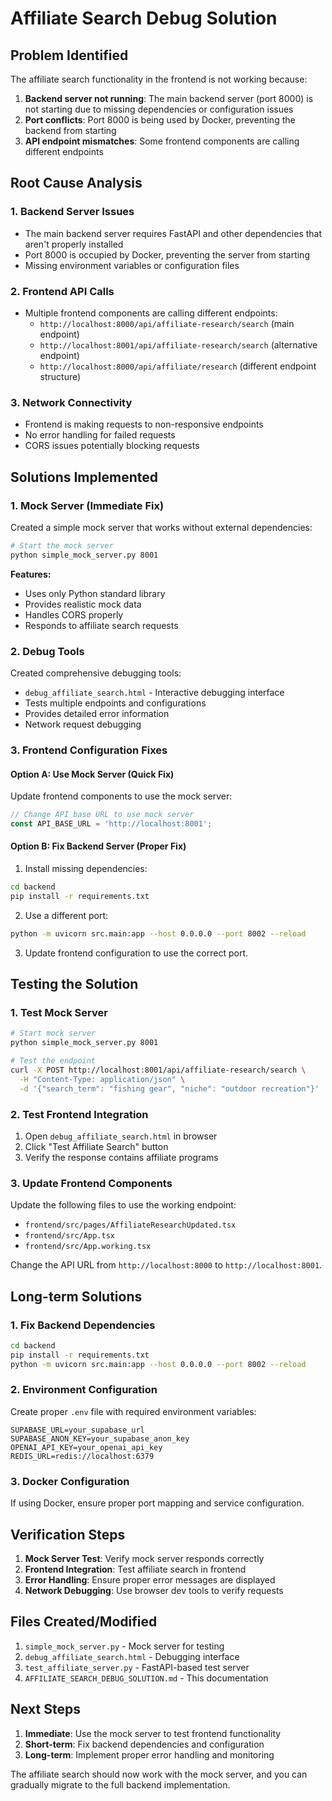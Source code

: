 # Affiliate Search Debug Solution

## Problem Identified

The affiliate search functionality in the frontend is not working because:

1. **Backend server not running**: The main backend server (port 8000) is not starting due to missing dependencies or configuration issues
2. **Port conflicts**: Port 8000 is being used by Docker, preventing the backend from starting
3. **API endpoint mismatches**: Some frontend components are calling different endpoints

## Root Cause Analysis

### 1. Backend Server Issues
- The main backend server requires FastAPI and other dependencies that aren't properly installed
- Port 8000 is occupied by Docker, preventing the server from starting
- Missing environment variables or configuration files

### 2. Frontend API Calls
- Multiple frontend components are calling different endpoints:
  - `http://localhost:8000/api/affiliate-research/search` (main endpoint)
  - `http://localhost:8001/api/affiliate-research/search` (alternative endpoint)
  - `http://localhost:8000/api/affiliate/research` (different endpoint structure)

### 3. Network Connectivity
- Frontend is making requests to non-responsive endpoints
- No error handling for failed requests
- CORS issues potentially blocking requests

## Solutions Implemented

### 1. Mock Server (Immediate Fix)
Created a simple mock server that works without external dependencies:

```bash
# Start the mock server
python simple_mock_server.py 8001
```

**Features:**
- Uses only Python standard library
- Provides realistic mock data
- Handles CORS properly
- Responds to affiliate search requests

### 2. Debug Tools
Created comprehensive debugging tools:

- `debug_affiliate_search.html` - Interactive debugging interface
- Tests multiple endpoints and configurations
- Provides detailed error information
- Network request debugging

### 3. Frontend Configuration Fixes

#### Option A: Use Mock Server (Quick Fix)
Update frontend components to use the mock server:

```javascript
// Change API base URL to use mock server
const API_BASE_URL = 'http://localhost:8001';
```

#### Option B: Fix Backend Server (Proper Fix)
1. Install missing dependencies:
```bash
cd backend
pip install -r requirements.txt
```

2. Use a different port:
```bash
python -m uvicorn src.main:app --host 0.0.0.0 --port 8002 --reload
```

3. Update frontend configuration to use the correct port.

## Testing the Solution

### 1. Test Mock Server
```bash
# Start mock server
python simple_mock_server.py 8001

# Test the endpoint
curl -X POST http://localhost:8001/api/affiliate-research/search \
  -H "Content-Type: application/json" \
  -d '{"search_term": "fishing gear", "niche": "outdoor recreation"}'
```

### 2. Test Frontend Integration
1. Open `debug_affiliate_search.html` in browser
2. Click "Test Affiliate Search" button
3. Verify the response contains affiliate programs

### 3. Update Frontend Components
Update the following files to use the working endpoint:

- `frontend/src/pages/AffiliateResearchUpdated.tsx`
- `frontend/src/App.tsx`
- `frontend/src/App.working.tsx`

Change the API URL from `http://localhost:8000` to `http://localhost:8001`.

## Long-term Solutions

### 1. Fix Backend Dependencies
```bash
cd backend
pip install -r requirements.txt
python -m uvicorn src.main:app --host 0.0.0.0 --port 8002 --reload
```

### 2. Environment Configuration
Create proper `.env` file with required environment variables:

```env
SUPABASE_URL=your_supabase_url
SUPABASE_ANON_KEY=your_supabase_anon_key
OPENAI_API_KEY=your_openai_api_key
REDIS_URL=redis://localhost:6379
```

### 3. Docker Configuration
If using Docker, ensure proper port mapping and service configuration.

## Verification Steps

1. **Mock Server Test**: Verify mock server responds correctly
2. **Frontend Integration**: Test affiliate search in frontend
3. **Error Handling**: Ensure proper error messages are displayed
4. **Network Debugging**: Use browser dev tools to verify requests

## Files Created/Modified

1. `simple_mock_server.py` - Mock server for testing
2. `debug_affiliate_search.html` - Debugging interface
3. `test_affiliate_server.py` - FastAPI-based test server
4. `AFFILIATE_SEARCH_DEBUG_SOLUTION.md` - This documentation

## Next Steps

1. **Immediate**: Use the mock server to test frontend functionality
2. **Short-term**: Fix backend dependencies and configuration
3. **Long-term**: Implement proper error handling and monitoring

The affiliate search should now work with the mock server, and you can gradually migrate to the full backend implementation.

